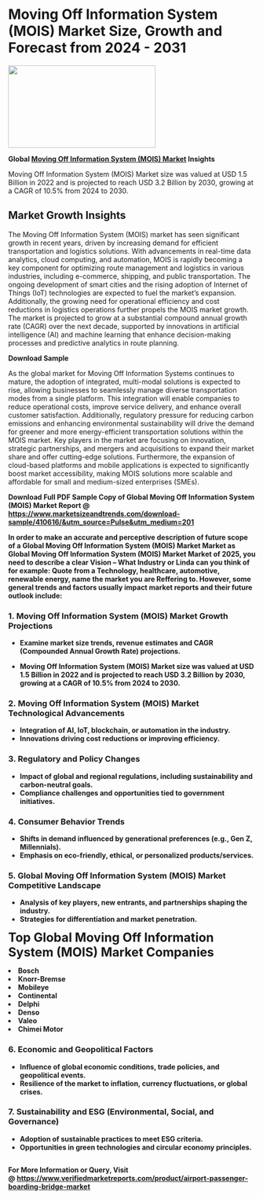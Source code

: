 <H1>Moving Off Information System (MOIS) Market Size, Growth and Forecast from 2024 - 2031</H1><img class="aligncenter size-medium wp-image-584254" src="https://thirdeyenews.in/wp-content/uploads/2024/09/Global-Market-Research-300x168.jpeg" alt="" width="300" height="168" /><p><strong>Global&nbsp;<a href="https://www.marketsizeandtrends.com/download-sample/410616/&amp;utm_source=Pulse&amp;utm_medium=201">Moving Off Information System (MOIS) Market</a> Insights</strong></p><p>Moving Off Information System (MOIS) Market size was valued at USD 1.5 Billion in 2022 and is projected to reach USD 3.2 Billion by 2030, growing at a CAGR of 10.5% from 2024 to 2030.</p><p><h2>Market Growth Insights</h2> <p>The Moving Off Information System (MOIS) market has seen significant growth in recent years, driven by increasing demand for efficient transportation and logistics solutions. With advancements in real-time data analytics, cloud computing, and automation, MOIS is rapidly becoming a key component for optimizing route management and logistics in various industries, including e-commerce, shipping, and public transportation. The ongoing development of smart cities and the rising adoption of Internet of Things (IoT) technologies are expected to fuel the market’s expansion. Additionally, the growing need for operational efficiency and cost reductions in logistics operations further propels the MOIS market growth. The market is projected to grow at a substantial compound annual growth rate (CAGR) over the next decade, supported by innovations in artificial intelligence (AI) and machine learning that enhance decision-making processes and predictive analytics in route planning.</p> <p><strong>Download Sample</strong></p> <p>As the global market for Moving Off Information Systems continues to mature, the adoption of integrated, multi-modal solutions is expected to rise, allowing businesses to seamlessly manage diverse transportation modes from a single platform. This integration will enable companies to reduce operational costs, improve service delivery, and enhance overall customer satisfaction. Additionally, regulatory pressure for reducing carbon emissions and enhancing environmental sustainability will drive the demand for greener and more energy-efficient transportation solutions within the MOIS market. Key players in the market are focusing on innovation, strategic partnerships, and mergers and acquisitions to expand their market share and offer cutting-edge solutions. Furthermore, the expansion of cloud-based platforms and mobile applications is expected to significantly boost market accessibility, making MOIS solutions more scalable and affordable for small and medium-sized enterprises (SMEs).</p> <p><strong></p><p><span class=""><strong>Download Full PDF Sample Copy of Global Moving Off Information System (MOIS) Market Report</strong> @ <a href="https://www.marketsizeandtrends.com/download-sample/410616/&amp;utm_source=Pulse&amp;utm_medium=201" target="_blank">https://www.marketsizeandtrends.com/download-sample/410616/&amp;utm_source=Pulse&amp;utm_medium=201</a></span></p><p>In order to make an accurate and perceptive description of future scope of a Global&nbsp;Moving Off Information System (MOIS) Market Market as Global&nbsp;Moving Off Information System (MOIS) Market Market of 2025, you need to describe a clear Vision &ndash; What Industry or Linda can you think of for example: Quote from a Technology, healthcare, automotive, renewable energy, name the market you are Reffering to. However, some general trends and factors usually impact market reports and their future outlook include:</p><h3>1.&nbsp;<strong>Moving Off Information System (MOIS) Market Growth Projections</strong></h3><ul><li>Examine market size trends, revenue estimates and CAGR (Compounded Annual Growth Rate) projections.</li><li><p>Moving Off Information System (MOIS) Market size was valued at USD 1.5 Billion in 2022 and is projected to reach USD 3.2 Billion by 2030, growing at a CAGR of 10.5% from 2024 to 2030.</p></li></ul><h3>2.&nbsp;<strong>Moving Off Information System (MOIS) Market Technological Advancements</strong></h3><ul><li>Integration of AI, IoT, blockchain, or automation in the industry.</li><li>Innovations driving cost reductions or improving efficiency.</li></ul><h3>3.&nbsp;<strong>Regulatory and Policy Changes</strong></h3><ul><li>Impact of global and regional regulations, including sustainability and carbon-neutral goals.</li><li>Compliance challenges and opportunities tied to government initiatives.</li></ul><h3>4.&nbsp;<strong>Consumer Behavior Trends</strong></h3><ul><li>Shifts in demand influenced by generational preferences (e.g., Gen Z, Millennials).</li><li>Emphasis on eco-friendly, ethical, or personalized products/services.</li></ul><h3>5.&nbsp;<strong>Global Moving Off Information System (MOIS) Market Competitive Landscape</strong></h3><ul><li>Analysis of key players, new entrants, and partnerships shaping the industry.</li><li>Strategies for differentiation and market penetration.</li></ul><p data-pm-slice="1 1 []"><span style="color: inherit; font-family: inherit; font-size: 25px;">Top Global Moving Off Information System (MOIS) Market Companies</span></p><div class="" data-test-id=""><p><li>Bosch</li><li> Knorr-Bremse</li><li> Mobileye</li><li> Continental</li><li> Delphi</li><li> Denso</li><li> Valeo</li><li> Chimei Motor</li></p></div><h3>6.&nbsp;<strong>Economic and Geopolitical Factors</strong></h3><ul><li>Influence of global economic conditions, trade policies, and geopolitical events.</li><li>Resilience of the market to inflation, currency fluctuations, or global crises.</li></ul><h3>7.&nbsp;<strong>Sustainability and ESG (Environmental, Social, and Governance)</strong></h3><ul><li>Adoption of sustainable practices to meet ESG criteria.</li><li>Opportunities in green technologies and circular economy principles.</li></ul><h2><strong style="font-size: 14px;">For More Information or Query, Visit @&nbsp;</strong><a style="background-color: #ffffff; font-size: 14px;" href="https://www.marketsizeandtrends.com/report/moving-off-information-system-mois-market/" target="_blank">https://www.verifiedmarketreports.com/product/airport-passenger-boarding-bridge-market</a></h2>

